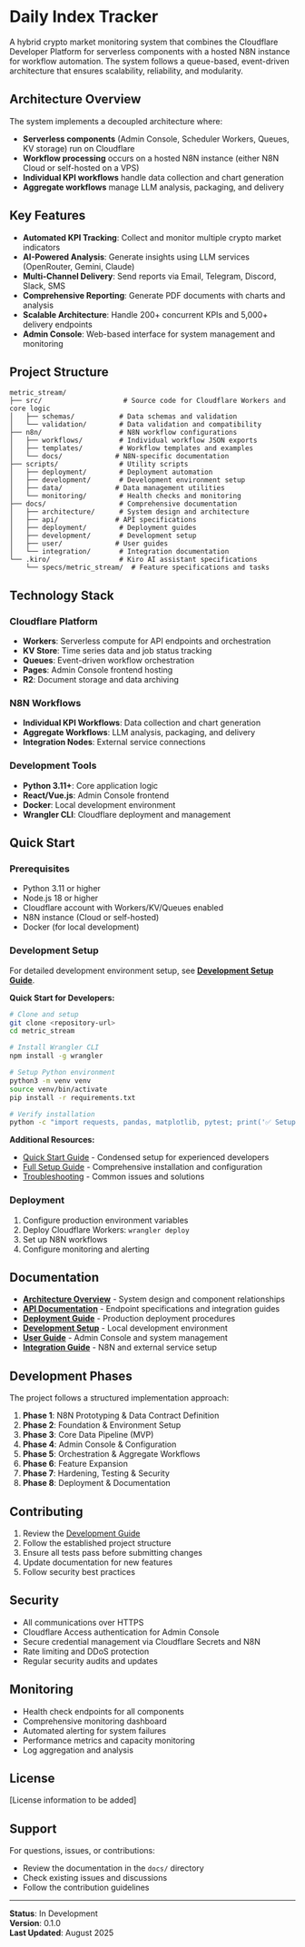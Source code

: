 # Daily Index Tracker

A hybrid crypto market monitoring system that combines the Cloudflare Developer Platform for serverless components with a hosted N8N instance for workflow automation. The system follows a queue-based, event-driven architecture that ensures scalability, reliability, and modularity.

## Architecture Overview

The system implements a decoupled architecture where:
- **Serverless components** (Admin Console, Scheduler Workers, Queues, KV storage) run on Cloudflare
- **Workflow processing** occurs on a hosted N8N instance (either N8N Cloud or self-hosted on a VPS)
- **Individual KPI workflows** handle data collection and chart generation
- **Aggregate workflows** manage LLM analysis, packaging, and delivery

## Key Features

- **Automated KPI Tracking**: Collect and monitor multiple crypto market indicators
- **AI-Powered Analysis**: Generate insights using LLM services (OpenRouter, Gemini, Claude)
- **Multi-Channel Delivery**: Send reports via Email, Telegram, Discord, Slack, SMS
- **Comprehensive Reporting**: Generate PDF documents with charts and analysis
- **Scalable Architecture**: Handle 200+ concurrent KPIs and 5,000+ delivery endpoints
- **Admin Console**: Web-based interface for system management and monitoring

## Project Structure

```
metric_stream/
├── src/                    # Source code for Cloudflare Workers and core logic
│   ├── schemas/           # Data schemas and validation
│   └── validation/        # Data validation and compatibility
├── n8n/                   # N8N workflow configurations
│   ├── workflows/         # Individual workflow JSON exports
│   ├── templates/         # Workflow templates and examples
│   └── docs/             # N8N-specific documentation
├── scripts/               # Utility scripts
│   ├── deployment/        # Deployment automation
│   ├── development/       # Development environment setup
│   ├── data/             # Data management utilities
│   └── monitoring/        # Health checks and monitoring
├── docs/                  # Comprehensive documentation
│   ├── architecture/      # System design and architecture
│   ├── api/              # API specifications
│   ├── deployment/        # Deployment guides
│   ├── development/       # Development setup
│   ├── user/             # User guides
│   └── integration/       # Integration documentation
└── .kiro/                 # Kiro AI assistant specifications
    └── specs/metric_stream/  # Feature specifications and tasks
```

## Technology Stack

### Cloudflare Platform
- **Workers**: Serverless compute for API endpoints and orchestration
- **KV Store**: Time series data and job status tracking
- **Queues**: Event-driven workflow orchestration
- **Pages**: Admin Console frontend hosting
- **R2**: Document storage and data archiving

### N8N Workflows
- **Individual KPI Workflows**: Data collection and chart generation
- **Aggregate Workflows**: LLM analysis, packaging, and delivery
- **Integration Nodes**: External service connections

### Development Tools
- **Python 3.11+**: Core application logic
- **React/Vue.js**: Admin Console frontend
- **Docker**: Local development environment
- **Wrangler CLI**: Cloudflare deployment and management

## Quick Start

### Prerequisites
- Python 3.11 or higher
- Node.js 18 or higher
- Cloudflare account with Workers/KV/Queues enabled
- N8N instance (Cloud or self-hosted)
- Docker (for local development)

### Development Setup

For detailed development environment setup, see **[Development Setup Guide](docs/development/setup.md)**.

**Quick Start for Developers:**
```bash
# Clone and setup
git clone <repository-url>
cd metric_stream

# Install Wrangler CLI
npm install -g wrangler

# Setup Python environment
python3 -m venv venv
source venv/bin/activate
pip install -r requirements.txt

# Verify installation
python -c "import requests, pandas, matplotlib, pytest; print('✅ Setup complete')"
```

**Additional Resources:**
- [Quick Start Guide](docs/development/quick-start.md) - Condensed setup for experienced developers
- [Full Setup Guide](docs/development/setup.md) - Comprehensive installation and configuration
- [Troubleshooting](docs/development/setup.md#troubleshooting) - Common issues and solutions

### Deployment
1. Configure production environment variables
2. Deploy Cloudflare Workers: `wrangler deploy`
3. Set up N8N workflows
4. Configure monitoring and alerting

## Documentation

- **[Architecture Overview](docs/architecture/)** - System design and component relationships
- **[API Documentation](docs/api/)** - Endpoint specifications and integration guides
- **[Deployment Guide](docs/deployment/)** - Production deployment procedures
- **[Development Setup](docs/development/)** - Local development environment
- **[User Guide](docs/user/)** - Admin Console and system management
- **[Integration Guide](docs/integration/)** - N8N and external service setup

## Development Phases

The project follows a structured implementation approach:

1. **Phase 1**: N8N Prototyping & Data Contract Definition
2. **Phase 2**: Foundation & Environment Setup
3. **Phase 3**: Core Data Pipeline (MVP)
4. **Phase 4**: Admin Console & Configuration
5. **Phase 5**: Orchestration & Aggregate Workflows
6. **Phase 6**: Feature Expansion
7. **Phase 7**: Hardening, Testing & Security
8. **Phase 8**: Deployment & Documentation

## Contributing

1. Review the [Development Guide](docs/development/)
2. Follow the established project structure
3. Ensure all tests pass before submitting changes
4. Update documentation for new features
5. Follow security best practices

## Security

- All communications over HTTPS
- Cloudflare Access authentication for Admin Console
- Secure credential management via Cloudflare Secrets and N8N
- Rate limiting and DDoS protection
- Regular security audits and updates

## Monitoring

- Health check endpoints for all components
- Comprehensive monitoring dashboard
- Automated alerting for system failures
- Performance metrics and capacity monitoring
- Log aggregation and analysis

## License

[License information to be added]

## Support

For questions, issues, or contributions:
- Review the documentation in the `docs/` directory
- Check existing issues and discussions
- Follow the contribution guidelines

---

**Status**: In Development  
**Version**: 0.1.0  
**Last Updated**: August 2025